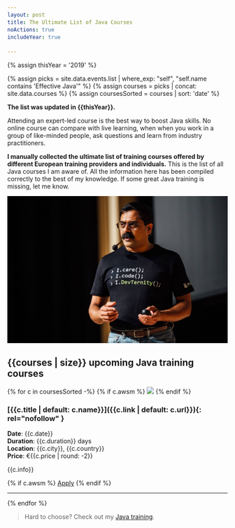```yaml
---
layout: post
title: The Ultimate List of Java Courses
noActions: true
includeYear: true

---
```

{% assign thisYear = '2019' %}

{% assign picks = site.data.events.list | where_exp: "self", "self.name contains 'Effective Java'" %} 
{% assign courses = picks | concat: site.data.courses %} 
{% assign coursesSorted = courses | sort: 'date' %} 

<i class="far fa-star"></i> **The list was updated in {{thisYear}}.**

Attending an expert-led course is the best way to boost Java skills. No online course can compare with live learning, when when you work in a group of like-minded people, ask questions and learn from industry practitioners. 

**I manually collected the ultimate list of training courses offered by different European training providers and individuals.** This is the list of all Java courses I am aware of. All the information here has been compiled correctly to the best of my knowledge. If some great Java training is missing, let me know.

![Venkat](/images/venk.jpg)

## <i class="fab fa-java"></i> {{courses | size}} upcoming Java training courses

{% for c in coursesSorted -%}
{% if c.awsm %}
<a href="{{c.url}}"><img src="{{c.img}}" style="width: 260px" /></a>
{% endif %}
### [{{c.title | default: c.name}}]({{c.link | default: c.url}}){: rel="nofollow" }
**Date**: {{c.date}}
<br>
**Duration**: {{c.duration}} days
<br>
**Location**: {{c.city}}, {{c.country}}
<br>
**Price**: €{{c.price | round: -2}}
<p>{{c.info}}</p>
{% if c.awsm %}
<a href="{{c.url}}" class="button">Apply</a>
{% endif %}
<hr>
{% endfor %}

> Hard to choose? Check out my [Java training](https://devchampions.com/training/effective-java-software-design/).